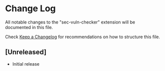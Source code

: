# Change Log

All notable changes to the "sec-vuln-checker" extension will be documented in this file.

Check [Keep a Changelog](http://keepachangelog.com/) for recommendations on how to structure this file.

## [Unreleased]

- Initial release